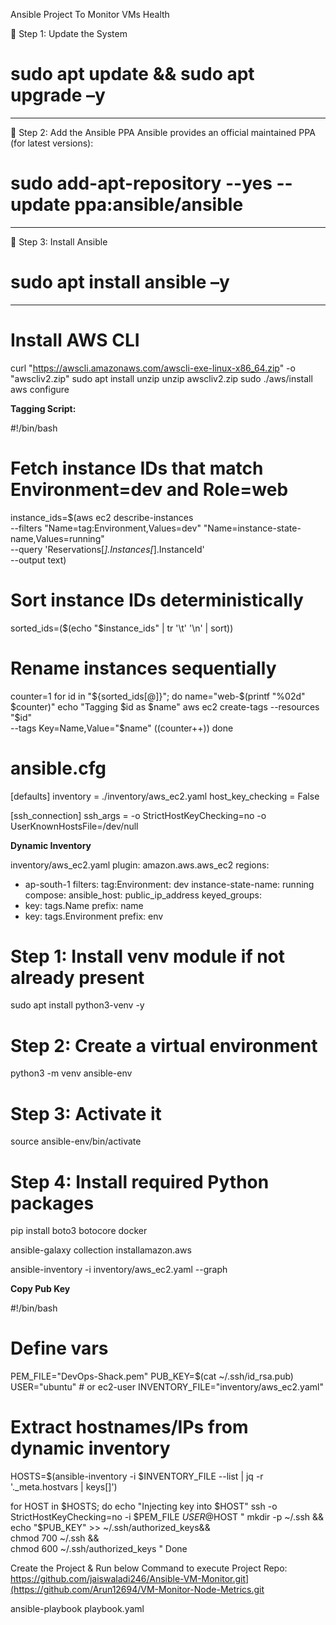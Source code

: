 Ansible Project To Monitor VMs Health

🔹 Step 1: Update the System
# sudo apt update && sudo apt upgrade –y

________________________________________
🔹 Step 2: Add the Ansible PPA
Ansible provides an official maintained PPA (for latest versions):
# sudo add-apt-repository --yes --update ppa:ansible/ansible

________________________________________
🔹 Step 3: Install Ansible
# sudo apt install ansible –y

________________________________________
# Install AWS CLI

curl "https://awscli.amazonaws.com/awscli-exe-linux-x86_64.zip" -o "awscliv2.zip"
sudo apt install unzip
unzip awscliv2.zip
sudo ./aws/install
aws configure




**Tagging Script:**

#!/bin/bash

# Fetch instance IDs that match Environment=dev and Role=web
instance_ids=$(aws ec2 describe-instances \
  --filters "Name=tag:Environment,Values=dev" "Name=instance-state-name,Values=running" \
  --query 'Reservations[*].Instances[*].InstanceId' \
  --output text)

# Sort instance IDs deterministically
sorted_ids=($(echo "$instance_ids" | tr '\t' '\n' | sort))

# Rename instances sequentially
counter=1
for id in "${sorted_ids[@]}"; do
  name="web-$(printf "%02d" $counter)"
  echo "Tagging $id as $name"
  aws ec2 create-tags --resources "$id" \
    --tags Key=Name,Value="$name"
  ((counter++))
done



# ansible.cfg

[defaults]
inventory = ./inventory/aws_ec2.yaml
host_key_checking = False

[ssh_connection]
ssh_args = -o StrictHostKeyChecking=no -o UserKnownHostsFile=/dev/null



**Dynamic Inventory**

inventory/aws_ec2.yaml 
plugin: amazon.aws.aws_ec2
regions:
  - ap-south-1
filters:
tag:Environment: dev
  instance-state-name: running
compose:
ansible_host: public_ip_address
keyed_groups:
  - key: tags.Name
    prefix: name
  - key: tags.Environment
    prefix: env



# Step 1: Install venv module if not already present

sudo apt install python3-venv -y

# Step 2: Create a virtual environment

python3 -m venv ansible-env

# Step 3: Activate it

source ansible-env/bin/activate

# Step 4: Install required Python packages

pip install boto3 botocore docker

ansible-galaxy collection installamazon.aws

ansible-inventory -i inventory/aws_ec2.yaml --graph





**Copy Pub Key**

#!/bin/bash

# Define vars
PEM_FILE="DevOps-Shack.pem"
PUB_KEY=$(cat ~/.ssh/id_rsa.pub)
USER="ubuntu"  # or ec2-user
INVENTORY_FILE="inventory/aws_ec2.yaml"

# Extract hostnames/IPs from dynamic inventory

HOSTS=$(ansible-inventory -i $INVENTORY_FILE --list | jq -r '._meta.hostvars | keys[]')

for HOST in $HOSTS; do
  echo "Injecting key into $HOST"
  ssh -o StrictHostKeyChecking=no -i $PEM_FILE $USER@$HOST "
mkdir -p ~/.ssh && \
    echo \"$PUB_KEY\" >> ~/.ssh/authorized_keys&& \
chmod 700 ~/.ssh && \
chmod 600 ~/.ssh/authorized_keys
  "
Done




Create the Project & Run below Command to execute
Project Repo: https://github.com/jaiswaladi246/Ansible-VM-Monitor.git](https://github.com/Arun12694/VM-Monitor-Node-Metrics.git

ansible-playbook playbook.yaml


